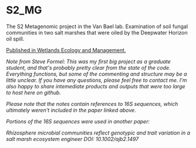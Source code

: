 # S2_MG
The S2 Metagenomic project in the Van Bael lab. Examination of soil fungal communities in two salt marshes that were oiled by the Deepwater Horizon oil spill.

[Published in Wetlands Ecology and Management.](https://link.springer.com/article/10.1007%2Fs11273-021-09848-y)


_Note from Steve Formel:  This was my first big project as a graduate student, and that's probably pretty clear from the state of the code.  Everything functions, but some of the commenting and structure may be a little unclear.  If you have any questions, please feel free to contact me.  I'm also happy to share intemediate products and outputs that were too large to host here on github._  

_Please note that the notes contain references to 16S sequences, which ultimately weren't included in the paper linked above._

_Portions of the 16S sequences were used in another paper:_

_Rhizosphere microbial communities reflect genotypic and trait variation in a salt marsh ecosystem engineer
DOI: 10.1002/ajb2.1497_
